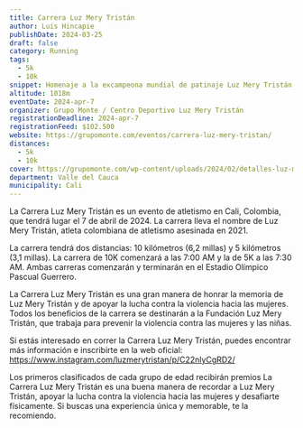 ```yaml
---
title: Carrera Luz Mery Tristán
author: Luis Hincapie
publishDate: 2024-03-25
draft: false
category: Running
tags:
  - 5k
  - 10k
snippet: Homenaje a la excampeona mundial de patinaje Luz Mery Tristán.
altitude: 1018m
eventDate: 2024-apr-7
organizer: Grupo Monte / Centro Deportivo Luz Mery Tristán
registrationDeadline: 2024-apr-7
registrationFeed: $102.500
website: https://grupomonte.com/eventos/carrera-luz-mery-tristan/
distances:
  - 5k
  - 10k
cover: https://grupomonte.com/wp-content/uploads/2024/02/detalles-luz-mery-tristan.jpg
department: Valle del Cauca
municipality: Cali
---
```


La Carrera Luz Mery Tristán es un evento de atletismo en Cali, Colombia, que tendrá lugar el 7 de abril de 2024. La
carrera lleva el nombre de Luz Mery Tristán, atleta colombiana de atletismo asesinada en 2021.

La carrera tendrá dos distancias: 10 kilómetros (6,2 millas) y 5 kilómetros (3,1 millas). La carrera de 10K comenzará a
las 7:00 AM y la de 5K a las 7:30 AM. Ambas carreras comenzarán y terminarán en el Estadio Olímpico Pascual Guerrero.

La Carrera Luz Mery Tristán es una gran manera de honrar la memoria de Luz Mery Tristán y de apoyar la lucha contra la
violencia hacia las mujeres. Todos los beneficios de la carrera se destinarán a la Fundación Luz Mery Tristán, que
trabaja para prevenir la violencia contra las mujeres y las niñas.

Si estás interesado en correr la Carrera Luz Mery Tristán, puedes encontrar más información e inscribirte en la web
oficial: https://www.instagram.com/luzmerytristan/p/C22nlyCgRD2/

Los primeros clasificados de cada grupo de edad recibirán premios
La Carrera Luz Mery Tristán es una buena manera de recordar a Luz Mery Tristán, apoyar la lucha contra la violencia
hacia las mujeres y desafiarte físicamente. Si buscas una experiencia única y memorable, te la recomiendo.

